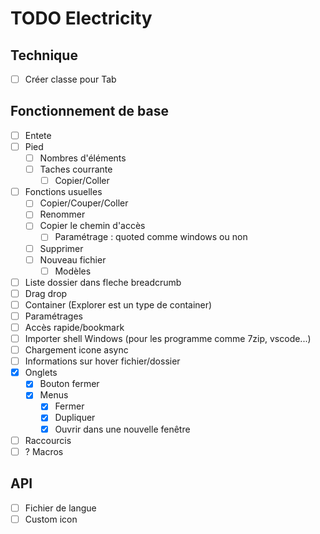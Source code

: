 # TODO Electricity
## Technique
* [ ] Créer classe pour Tab
## Fonctionnement de base
* [ ] Entete
* [ ] Pied
  * [ ] Nombres d'éléments
  * [ ] Taches courrante 
    * [ ] Copier/Coller
* [ ] Fonctions usuelles
  * [ ] Copier/Couper/Coller
  * [ ] Renommer
  * [ ] Copier le chemin d'accès
    * [ ] Paramétrage : quoted comme windows ou non
  * [ ] Supprimer
  * [ ] Nouveau fichier
    * [ ] Modèles
* [ ] Liste dossier dans fleche breadcrumb
* [ ] Drag drop
* [ ] Container (Explorer est un type de container)
* [ ] Paramétrages
* [ ] Accès rapide/bookmark
* [ ] Importer shell Windows (pour les programme comme 7zip, vscode...)
* [ ] Chargement icone async
* [ ] Informations sur hover fichier/dossier
* [x] Onglets
  * [x] Bouton fermer
  * [x] Menus
    * [x] Fermer
    * [x] Dupliquer
    * [x] Ouvrir dans une nouvelle fenêtre
* [ ] Raccourcis
* [ ] ? Macros
## API
  * [ ] Fichier de langue
  * [ ] Custom icon